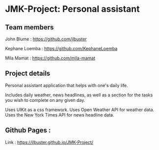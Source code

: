 # JMK-Project: Personal assistant

## Team members
John Blume : https://github.com/jlbuster

Kephane Loemba : https://github.com/KephaneLoemba

Mila Mamat : https://github.com/mila-mamat

## Project details
Personal assistant application that helps with one's daily life.

Includes daily weather, news headlines, as well as a section for the tasks you wish to complete on any given day.

Uses UIKit as a css framework.
Uses Open Weather API for weather data.
Uses the New York Times API for news headline data.

## Github Pages : 
Link : https://jlbuster.github.io/JMK-Project/

